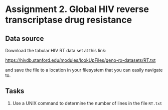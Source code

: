 # Assignment 2.  Global HIV reverse transcriptase drug resistance

## Data source
Download the tabular HIV RT data set at this link:

https://hivdb.stanford.edu/modules/lookUpFiles/geno-rx-datasets/RT.txt

and save the file to a location in your filesystem that you can easily navigate to.  

## Tasks

1. Use a UNIX command to determine the number of lines in the file `RT.txt`

